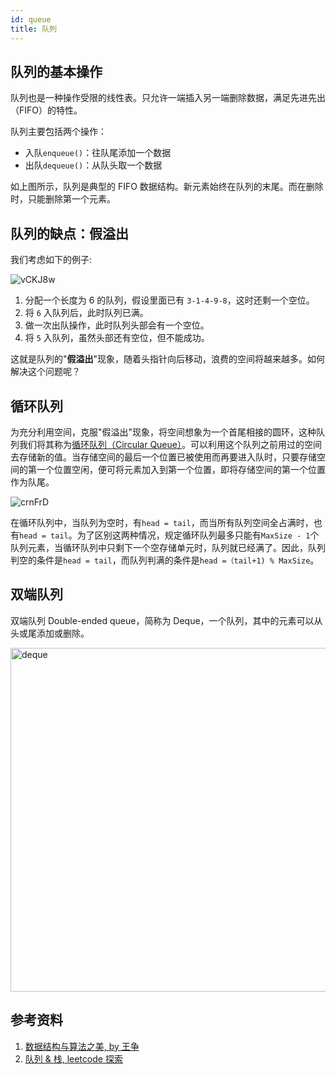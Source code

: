 ```yaml
---
id: queue
title: 队列
---
```


## 队列的基本操作

队列也是一种操作受限的线性表。只允许一端插入另一端删除数据，满足先进先出（FIFO）的特性。

队列主要包括两个操作：

- 入队`enqueue()`：往队尾添加一个数据
- 出队`dequeue()`：从队头取一个数据

<GifPlayer gif="https://cosmos-x.oss-cn-hangzhou.aliyuncs.com/queue.2020-09-12 12_46_06.gif" still="https://cosmos-x.oss-cn-hangzhou.aliyuncs.com/queue.2020-09-12 12_46_06.png"/>

如上图所示，队列是典型的 FIFO 数据结构。新元素始终在队列的末尾。而在删除时，只能删除第一个元素。

## 队列的缺点：假溢出

我们考虑如下的例子:

<Img w="400" src='https://cosmos-x.oss-cn-hangzhou.aliyuncs.com/vCKJ8w.png' alt='vCKJ8w'/>

1. 分配一个长度为 6 的队列，假设里面已有 `3-1-4-9-8`，这时还剩一个空位。
2. 将 `6` 入队列后，此时队列已满。
3. 做一次出队操作，此时队列头部会有一个空位。
4. 将 `5` 入队列，虽然头部还有空位，但不能成功。

这就是队列的"**假溢出**"现象，随着头指针向后移动，浪费的空间将越来越多。如何解决这个问题呢？

## 循环队列

为充分利用空间，克服"假溢出"现象，将空间想象为一个首尾相接的圆环，这种队列我们将其称为[循环队列（Circular Queue）](/docs/algorithm/3.stack-queue/circular-queue)。可以利用这个队列之前用过的空间去存储新的值。当存储空间的最后一个位置已被使用而再要进入队时，只要存储空间的第一个位置空闲，便可将元素加入到第一个位置，即将存储空间的第一个位置作为队尾。

<Img w="750" src='https://cosmos-x.oss-cn-hangzhou.aliyuncs.com/crnFrD.png' alt='crnFrD'/>

在循环队列中，当队列为空时，有`head = tail`，而当所有队列空间全占满时，也有`head = tail`。为了区别这两种情况，规定循环队列最多只能有`MaxSize - 1`个队列元素，当循环队列中只剩下一个空存储单元时，队列就已经满了。因此，队列判空的条件是`head = tail`，而队列判满的条件是`head =（tail+1) % MaxSize`。

## 双端队列

双端队列 Double-ended queue，简称为 Deque，一个队列，其中的元素可以从头或尾添加或删除。

<Img src='https://cosmos-x.oss-cn-hangzhou.aliyuncs.com/dYvgsS.png' alt='deque' width="550"/>

## 参考资料

1. [数据结构与算法之美, by 王争](https://time.geekbang.org/column/intro/126)
2. [队列 & 栈, leetcode 探索](https://leetcode-cn.com/leetbook/detail/queue-stack/)
